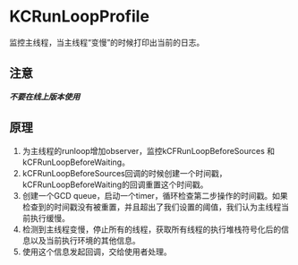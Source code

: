 # KCRunLoopProfile
监控主线程，当主线程“变慢”的时候打印出当前的日志。

## 注意
***不要在线上版本使用***

## 原理
1. 为主线程的runloop增加observer，监控kCFRunLoopBeforeSources 和 kCFRunLoopBeforeWaiting。
2. kCFRunLoopBeforeSources回调的时候创建一个时间戳，kCFRunLoopBeforeWaiting的回调重置这个时间戳。
3. 创建一个GCD queue，启动一个timer，循环检查第二步操作的时间戳。如果检查到的时间戳没有被重置，并且超出了我们设置的阈值，我们认为主线程当前执行缓慢。
4. 检测到主线程变慢，停止所有的线程，获取所有线程的执行堆栈符号化后的信息以及当前执行环境的其他信息。
5. 使用这个信息发起回调，交给使用者处理。
